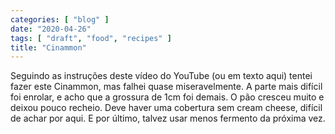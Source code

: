 ```yaml
---
categories: [ "blog" ]
date: "2020-04-26"
tags: [ "draft", "food", "recipes" ]
title: "Cinammon"
---
```

Seguindo as instruções deste vídeo do YouTube (ou em texto aqui) tentei fazer este Cinammon, mas falhei quase miseravelmente. A parte mais difícil foi enrolar, e acho que a grossura de 1cm foi demais. O pão cresceu muito e deixou pouco recheio. Deve haver uma cobertura sem cream cheese, difícil de achar por aqui. E por último, talvez usar menos fermento da próxima vez.
